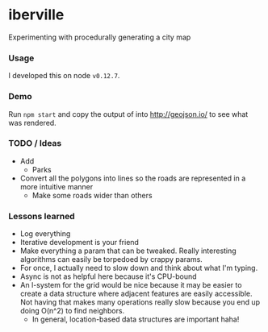 # iberville
Experimenting with procedurally generating a city map

### Usage
I developed this on node `v0.12.7`.

### Demo
Run `npm start` and copy the output of into http://geojson.io/ to see what was rendered.

### TODO / Ideas
* Add
    * Parks
* Convert all the polygons into lines so the roads are represented in a more intuitive manner
    * Make some roads wider than others

### Lessons learned
* Log everything
* Iterative development is your friend
* Make everything a param that can be tweaked. Really interesting algorithms can easily be torpedoed by crappy params.
* For once, I actually need to slow down and think about what I'm typing.
* Async is not as helpful here because it's CPU-bound
* An l-system for the grid would be nice because it may be easier to create a data structure
where adjacent features are easily accessible. Not having that makes many operations really
slow because you end up doing O(n^2) to find neighbors.
    * In general, location-based data structures are important haha!